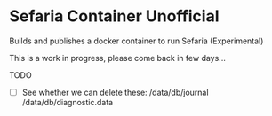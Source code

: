 # Sefaria Container Unofficial
Builds and publishes a docker container to run Sefaria
(Experimental)


This is a work in progress, please come back in few days...


TODO
* [ ] See whether we can delete these: /data/db/journal /data/db/diagnostic.data

